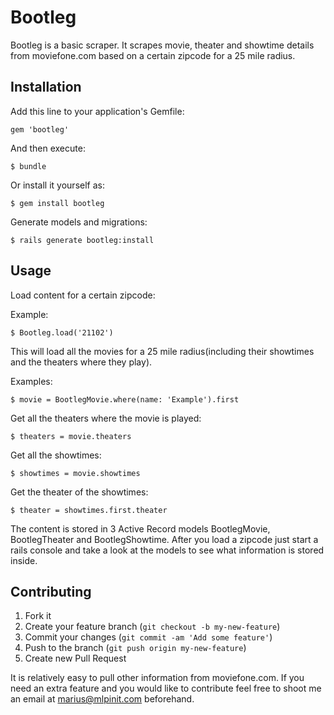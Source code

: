 # Bootleg

Bootleg is a basic scraper. It scrapes movie, theater and showtime
details from moviefone.com based on a certain zipcode for a 25 mile
radius.

## Installation

Add this line to your application's Gemfile:

    gem 'bootleg'

And then execute:

    $ bundle

Or install it yourself as:

    $ gem install bootleg

Generate models and migrations:

    $ rails generate bootleg:install

## Usage

Load content for a certain zipcode:

Example:

    $ Bootleg.load('21102')

This will load all the movies for a 25 mile radius(including their showtimes
and the theaters where they play).

Examples:

    $ movie = BootlegMovie.where(name: 'Example').first

Get all the theaters where the movie is played:

    $ theaters = movie.theaters

Get all the showtimes:

    $ showtimes = movie.showtimes

Get the theater of the showtimes:

    $ theater = showtimes.first.theater


The content is stored in 3 Active Record models BootlegMovie,
BootlegTheater and BootlegShowtime. After you load a zipcode just start
a rails console and take a look at the models to see what information is
stored inside.


## Contributing

1. Fork it
2. Create your feature branch (`git checkout -b my-new-feature`)
3. Commit your changes (`git commit -am 'Add some feature'`)
4. Push to the branch (`git push origin my-new-feature`)
5. Create new Pull Request

It is relatively easy to pull other information from moviefone.com. If you 
need an extra feature and you would like to contribute feel free to shoot
me an email at marius@mlpinit.com beforehand.
